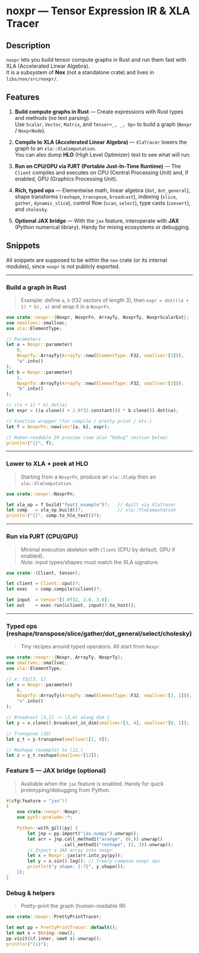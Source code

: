 # noxpr — Tensor Expression IR & XLA Tracer

## Description
`noxpr` lets you build tensor compute graphs in Rust and run them fast with XLA (Accelerated Linear Algebra).  
It is a subsystem of **Nox** (not a standalone crate) and lives in `libs/nox/src/noxpr/`.

## Features

1. **Build compute graphs in Rust** — Create expressions with Rust types and methods (no text parsing).  
   Use `Scalar`, `Vector`, `Matrix`, and `Tensor<_, _, Op>` to build a graph (`Noxpr` / `NoxprNode`). 

2. **Compile to XLA (Accelerated Linear Algebra)** — `XlaTracer` lowers the graph to an `xla::XlaComputation`.  
   You can also dump **HLO** (High Level Optimizer) text to see what will run.  
   
3. **Run on CPU/GPU via PJRT (Portable Just‑In‑Time Runtime)** — The `Client` compiles and executes on CPU (Central Processing Unit) and, if enabled, GPU (Graphics Processing Unit).  
   
4. **Rich, typed ops** — Elementwise math, linear algebra (`dot`, `dot_general`), shape transforms (`reshape`, `transpose`, `broadcast`), indexing (`slice`, `gather`, `dynamic_slice`), control flow (`scan`, `select`), type casts (`convert`), and `cholesky`.  

5. **Optional JAX bridge** — With the `jax` feature, interoperate with **JAX** (Python numerical library). Handy for mixing ecosystems or debugging.

## Snippets
All snippets are supposed to be within the `nox` crate (or its internal modules), since `noxpr` is not publicly exported.

---

###  Build a graph in Rust

> Example: define `a`, `b` (f32 vectors of length 3), then `expr = dot(((a + 1) * b), a)` and wrap it in a `NoxprFn`.

```rust
use crate::noxpr::{Noxpr, NoxprFn, ArrayTy, NoxprTy, NoxprScalarExt};
use smallvec::smallvec;
use xla::ElementType;

// Parameters
let a = Noxpr::parameter(
    0,
    NoxprTy::ArrayTy(ArrayTy::new(ElementType::F32, smallvec![3])),
    "a".into()
);
let b = Noxpr::parameter(
    1,
    NoxprTy::ArrayTy(ArrayTy::new(ElementType::F32, smallvec![3])),
    "b".into()
);

// ((a + 1) * b).dot(a)
let expr = ((a.clone() + 1.0f32.constant()) * b.clone()).dot(&a);

// Function wrapper (for compile / pretty-print / etc.)
let f = NoxprFn::new(vec![a, b], expr);

// Human-readable IR preview (see also “Debug” section below)
println!("{}", f);
```

---

### Lower to XLA + peek at HLO

> Starting from a `NoxprFn`, produce an `xla::XlaOp` then an `xla::XlaComputation`.  

```rust
use crate::noxpr::NoxprFn;

let xla_op = f.build("feat1_example")?;   // Built via XlaTracer
let comp   = xla_op.build()?;             // xla::XlaComputation
println!("{}", comp.to_hlo_text()?);
```

---

### Run via PJRT (CPU/GPU)

> Minimal execution skeleton with `Client` (CPU by default, GPU if enabled).  
> *Note:* input types/shapes must match the XLA signature.

```rust
use crate::{Client, tensor};

let client = Client::cpu()?;
let exec   = comp.compile(&client)?;

let input  = tensor![1.0f32, 2.0, 3.0];
let out    = exec.run(&client, input)?.to_host();
```

---

### Typed ops (reshape/transpose/slice/gather/dot_general/select/cholesky)

> Tiny recipes around typed operators. All start from `Noxpr`.

```rust
use crate::noxpr::{Noxpr, ArrayTy, NoxprTy};
use smallvec::smallvec;
use xla::ElementType;

// x: f32[3, 1]
let x = Noxpr::parameter(
    0,
    NoxprTy::ArrayTy(ArrayTy::new(ElementType::F32, smallvec![3, 1])),
    "x".into()
);

// Broadcast (3,1) -> (3,4) along dim 1
let y = x.clone().broadcast_in_dim(smallvec![3, 4], smallvec![0, 1]);

// Transpose (2D)
let y_t = y.transpose(smallvec![1, 0]);

// Reshape (example) to (12,)
let z = y_t.reshape(smallvec![12]);
```

### Feature 5 — JAX bridge (optional)

> Available when the `jax` feature is enabled. Handy for quick prototyping/debugging from Python.

```rust
#[cfg(feature = "jax")]
{
    use crate::noxpr::Noxpr;
    use pyo3::prelude::*;

    Python::with_gil(|py| {
        let jnp = py.import("jax.numpy").unwrap();
        let arr = jnp.call_method1("arange", (6,)).unwrap()
                     .call_method1("reshape", (2, 3)).unwrap();
        // Inject a JAX array into noxpr
        let x = Noxpr::jax(arr.into_py(py));
        let y = x.sin().log(); // freely compose noxpr ops
        println!("y shape: {:?}", y.shape());
    });
}
```
### Debug & helpers

> Pretty-print the graph (human-readable IR)

```rust
use crate::noxpr::PrettyPrintTracer;

let mut pp = PrettyPrintTracer::default();
let mut s = String::new();
pp.visit(&f.inner, &mut s).unwrap();
println!("{s}");
```

